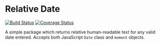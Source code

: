 # Relative Date

[![Build Status](https://travis-ci.org/samrith-s/relative_date.svg?branch=master)](https://travis-ci.org/samrith-s/relative_date) [![Coverage Status](https://coveralls.io/repos/github/samrith-s/relative_date/badge.svg)](https://coveralls.io/github/samrith-s/relative_date)

A simple package which returns relative human-readable text for any valid date entered. Accepts both JavaScript `Date` class and `moment` objects.
